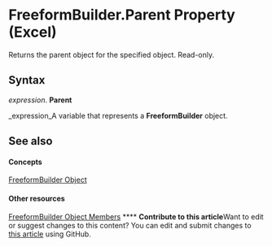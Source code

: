 
# FreeformBuilder.Parent Property (Excel)

Returns the parent object for the specified object. Read-only.


## Syntax

 _expression_. **Parent**

 _expression_A variable that represents a  **FreeformBuilder** object.


## See also


#### Concepts


 [FreeformBuilder Object](91c779ac-69bc-3b68-8ecb-1f9cc8e5b20e.md)
#### Other resources


 [FreeformBuilder Object Members](025d724f-3984-eaa3-751b-2e6814d3499f.md)
****   **Contribute to this article**Want to edit or suggest changes to this content? You can edit and submit changes to  [this article](https://github.com/jhershey00/VBA_Excel_Test/OpenXMLCon/articles/0d1e9d6c-2c2f-e373-4a8d-3c1dbb2b8dc8.md) using GitHub.

